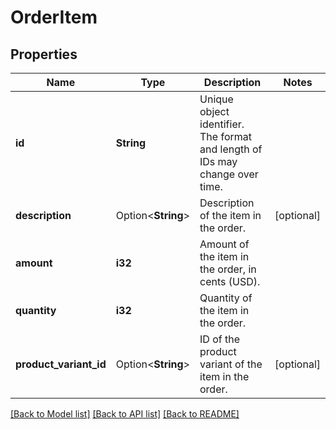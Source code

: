 # OrderItem

## Properties

Name | Type | Description | Notes
------------ | ------------- | ------------- | -------------
**id** | **String** | Unique object identifier. The format and length of IDs may change over time. | 
**description** | Option<**String**> | Description of the item in the order. | [optional]
**amount** | **i32** | Amount of the item in the order, in cents (USD). | 
**quantity** | **i32** | Quantity of the item in the order. | 
**product_variant_id** | Option<**String**> | ID of the product variant of the item in the order. | [optional]

[[Back to Model list]](../README.md#documentation-for-models) [[Back to API list]](../README.md#documentation-for-api-endpoints) [[Back to README]](../README.md)


